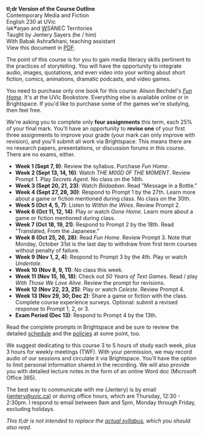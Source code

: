 **tl;dr Version of the Course Outline**     
Contemporary Media and Fiction    
English 230 at UVic    
lək̓ʷəŋən and <u>W</u>SÁNEĆ Territories       
Taught by Jentery Sayers (he / him)  
With Babak Ashrafkhani, teaching assistant  
View this document in [PDF](guide.pdf).

The point of this course is for you to gain media literacy skills pertinent to the practices of storytelling. You will have the opportunity to integrate audio, images, quotations, and even video into your writing about short fiction, comics, animations, dramatic podcasts, and video games.

You need to purchase only one book for this course: Alison Bechdel's [*Fun Home*](https://www.uvicbookstore.ca/text/book/9780618871711?course_id=122032). It's at the UVic Bookstore. Everything else is available online or in Brightspace. If you'd like to purchase some of the games we're studying, then feel free.

We're asking you to complete only **four assignments** this term, each 25% of your final mark. You'll have an opportunity to **revise one** of your first three assignments to improve your grade (your mark can only improve with revision), and you'll submit all work via Brightspace. This means there are no research papers, presentations, or discussion forums in this course. There are no exams, either. 

* **Week 1 (Sept 7, 9)**: Review the syllabus. Purchase *Fun Home*. 
* **Week 2 (Sept 13, 14, 16)**: Watch *THE M00D 0F THE M0MENT*. Review Prompt 1. Play *Secrets Agent*. No class on the 14th. 
* **Week 3 (Sept 20, 21, 23)**: Watch *Biidaaban*. Read "Message in a Bottle."
* **Week 4 (Sept 27, 28, 30)**: Respond to Prompt 1 by the 27th. Learn more about a game or fiction mentioned during class. No class on the 30th. 
* **Week 5 (Oct 4, 5, 7)**: Listen to *Within the Wires*. Review Prompt 2. 
* **Week 6 (Oct 11, 12, 14)**: Play or watch *Gone Home*. Learn more about a game or fiction mentioned during class.
* **Week 7 (Oct 18, 19, 21)**: Respond to Prompt 2 by the 18th. Read "Translated, From the Japanese."
* **Week 8 (Oct 25, 26, 28)**: Read *Fun Home*. Review Prompt 3. Note that Monday, October 31st is the last day to withdraw from first term courses without penalty of failure. 
* **Week 9 (Nov 1, 2, 4)**: Respond to Prompt 3 by the 4th. Play or watch *Undertale*. 
* **Week 10 (Nov 8, 9, 11)**: No class this week. 
* **Week 11 (Nov 15, 16, 18)**: Check out *50 Years of Text Games*. Read / play *With Those We Love Alive*. Review the prompt for revisions. 
* **Week 12 (Nov 22, 23, 25)**: Play or watch *Celeste*. Review Prompt 4. 
* **Week 13 (Nov 29, 30; Dec 2)**: Share a game or fiction with the class. Complete course experience surveys. Optional: submit a revised response to Prompt 1, 2, or 3. 
* **Exam Period (Dec 13)**: Respond to Prompt 4 by the 13th.  

Read the complete prompts in Brightspace and be sure to review the detailed [schedule](https://jentery.github.io/engl230v3/index.html#schedule) and the [policies](https://jentery.github.io/engl230v3/index.html#policies) at some point, too.  

We suggest dedicating to this course 3 to 5 hours of study each week, plus 3 hours for weekly meetings (TWF). With your permission, we may record audio of our sessions and circulate it via Brightspace. You'll have the option to limit personal information shared in the recording. We will also provide you with detailed lecture notes in the form of an online Word doc (Microsoft Office 365).

The best way to communicate with me (Jentery) is by email ([jentery@uvic.ca](mailto:jentery@uvic.ca)) or during office hours, which are Thursday, 12:30 - 2:30pm. I respond to email between 9am and 5pm, Monday through Friday, excluding holidays. 

*This tl;dr is not intended to replace the [actual syllabus](https://jentery.github.io/engl230v3/), which you should also read.* 